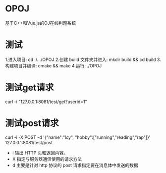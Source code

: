 # OPOJ
基于C++和Vue.js的OJ在线判题系统


# 测试
  1.进入项目: cd ./.../OPOJ
  2.创建 build 文件夹并进入: mkdir build && cd build
  3.构建项目并编译: cmake && make
  4.运行: ./OPOJ
  
  
# 测试get请求
  curl -i "127.0.0.1:8081/test/get?userid=1"
  

# 测试post请求
  curl -i -X POST -d '{"name":"lcy", "hobby":["running","reading","rap"]}' 127.0.0.1:8081/test/post
  - i 输出 HTTP 头和返回内容。
  - X 指定与服务器通信使用的请求方法
  - d 主要是针对 http 协议的 post 请求指定要在消息体中发送的数据
